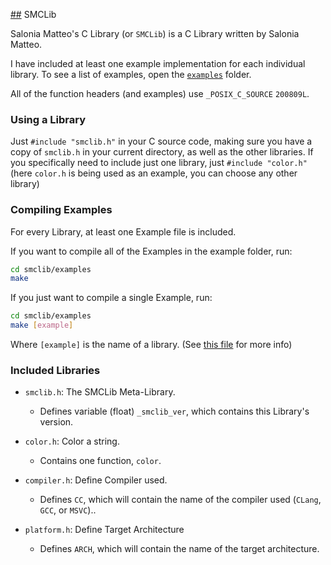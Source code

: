 [##](##) SMCLib

Salonia Matteo's C Library (or `SMCLib`) is a C Library written by Salonia Matteo.

I have included at least one example implementation for each individual library.
To see a list of examples, open the [`examples`](https://github.com/saloniamatteo/smclib/tree/master/examples) folder.

All of the function headers (and examples) use `_POSIX_C_SOURCE` `200809L`.

### Using a Library
Just `#include "smclib.h"` in your C source code, making sure you have a copy of `smclib.h` in your current directory,
as well as the other libraries. If you specifically need to include just one library, just `#include "color.h"`
(here `color.h` is being used as an example, you can choose any other library)

### Compiling Examples
For every Library, at least one Example file is included.

If you want to compile all of the Examples in the example folder, run:
```bash
cd smclib/examples
make
```

If you just want to compile a single Example, run:
```bash
cd smclib/examples
make [example]
```

Where `[example]` is the name of a library.
(See [this file](https://github.com/saloniamatteo/smclib/blob/master/examples/COMPILING.md) for more info)

### Included Libraries
+ `smclib.h`: The SMCLib Meta-Library.
	- Defines variable (float) `_smclib_ver`, which contains this Library's version.

+ `color.h`: Color a string.
	- Contains one function, `color`.

+ `compiler.h`: Define Compiler used.
	- Defines `CC`, which will contain the name of the compiler used (`CLang`, `GCC`, or `MSVC`)..

+ `platform.h`: Define Target Architecture
	- Defines `ARCH`, which will contain the name of the target architecture.
